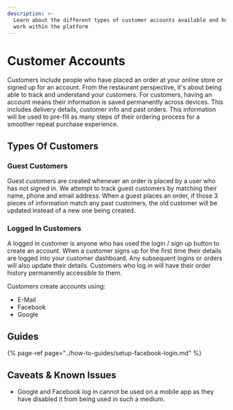 ```yaml
---
description: >-
  Learn about the different types of customer accounts available and how they
  work within the platform
---
```


# Customer Accounts

Customers include people who have placed an order at your online store or signed up for an account. From the restaurant perspective, it's about being able to track and understand your customers. For customers, having an account means their information is saved permanently across devices. This includes delivery details, customer info and past orders. This information will be used to pre-fill as many steps of their ordering process for a smoother repeat purchase experience.

## Types Of Customers

### Guest Customers

Guest customers are created whenever an order is placed by a user who has not signed in. We attempt to track guest customers by matching their name, phone and email address. When a guest places an order, if those 3 pieces of information match any past customers, the old customer will be updated instead of a new one being created.

### Logged In Customers

A logged in customer is anyone who has used the login / sign up button to create an account. When a customer signs up for the first time their details are logged into your customer dashboard. Any subsequent logins or orders will also update their details. Customers who log in will have their order history permanently accessible to them.

Customers create accounts using:

* E-Mail
* Facebook 
* Google

## Guides

{% page-ref page="../how-to-guides/setup-facebook-login.md" %}

## Caveats & Known Issues

* Google and Facebook log in cannot be used on a mobile app as they have disabled it from being used in such a medium.


